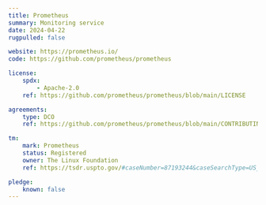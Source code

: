 ```yaml
---
title: Prometheus
summary: Monitoring service
date: 2024-04-22
rugpulled: false

website: https://prometheus.io/
code: https://github.com/prometheus/prometheus

license:
    spdx:
        - Apache-2.0
    ref: https://github.com/prometheus/prometheus/blob/main/LICENSE

agreements:
    type: DCO
    ref: https://github.com/prometheus/prometheus/blob/main/CONTRIBUTING.md

tm:
    mark: Prometheus
    status: Registered
    owner: The Linux Foundation
    ref: https://tsdr.uspto.gov/#caseNumber=87193244&caseSearchType=US_APPLICATION&caseType=DEFAULT&searchType=statusSearch

pledge:
    known: false
---
```

